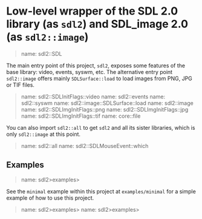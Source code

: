 # Low-level wrapper of the SDL 2.0 library (as `sdl2`) and SDL_image 2.0 (as `sdl2::image`)

> name: sdl2::SDL

The main entry point of this project, `sdl2`, exposes some features of the base
library: video, events, syswm, etc. The alternative entry point `sdl2::image` offers
mainly `SDLSurface::load` to load images from PNG, JPG or TIF files.

> name: sdl2::SDLInitFlags::video
> name: sdl2::events
> name: sdl2::syswm
> name: sdl2::image::SDLSurface::load
> name: sdl2::image
> name: sdl2::SDLImgInitFlags::png
> name: sdl2::SDLImgInitFlags::jpg
> name: sdl2::SDLImgInitFlags::tif
> name: core::file

You can also import `sdl2::all` to get `sdl2` and all its sister libraries, which is only
`sdl2::image` at this point.

> name: sdl2::all
> name: sdl2::SDLMouseEvent::which

## Examples

> name: sdl2>examples>

See the `minimal` example within this project at `examples/minimal` for a simple example
of how to use this project.

> name: sdl2>examples>
> name: sdl2>examples>


